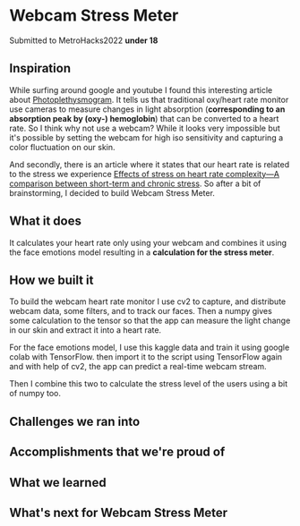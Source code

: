 # Webcam Stress Meter
Submitted to MetroHacks2022 **under 18**

## Inspiration
While surfing around google and youtube I found this interesting article about [Photoplethysmogram](https://en.wikipedia.org/wiki/Photoplethysmogram). It tells us that traditional oxy/heart rate monitor use cameras to measure changes in light absorption (**corresponding to an absorption peak by (oxy-) hemoglobin**) that can be converted to a heart rate. So I think why not use a webcam? While it looks very impossible but it's possible by setting the webcam for high iso sensitivity and capturing a color fluctuation on our skin.  

And secondly, there is an article where it states that our heart rate is related to the stress we experience [Effects of stress on heart rate complexity—A comparison between short-term and chronic stress](https://www.ncbi.nlm.nih.gov/pmc/articles/PMC2653595/). So after a bit of brainstorming, I decided to build Webcam Stress Meter.  


## What it does
It calculates your heart rate only using your webcam and combines it using the face emotions model resulting in a **calculation for the stress meter**.

## How we built it
To build the webcam heart rate monitor I use cv2 to capture, and distribute webcam data, some filters, and to track our faces. Then a numpy gives some calculation to the tensor so that the app can measure the light change in our skin and extract it into a heart rate.

For the face emotions model, I use this kaggle data and train it using google colab with TensorFlow. then import it to the script using TensorFlow again and with help of cv2, the app can predict a real-time webcam stream.

Then I combine this two to calculate the stress level of the users using a bit of numpy too.
## Challenges we ran into

## Accomplishments that we're proud of

## What we learned

## What's next for Webcam Stress Meter

